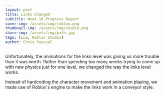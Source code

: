 ```yaml
---
layout: post
title: Links Changed
subtitle: Week 10 Progress Report
cover-img: /assets/img/roblox.png
thumbnail-img: /assets/img/studio.png
share-img: /assets/img/path.jpg
tags: [Lua, Roblox Studio]
author: Chris Pascual
---
```


Unfortunately, the animations for the links level was giving us more trouble than it was worth. Rather than spending too many weeks trying to come up with new physics just for one level, we changed the way the links level works.

Instead of hardcoding the character movement and animation playing, we made use of Roblox's engine to make the links work in a conveyor style.